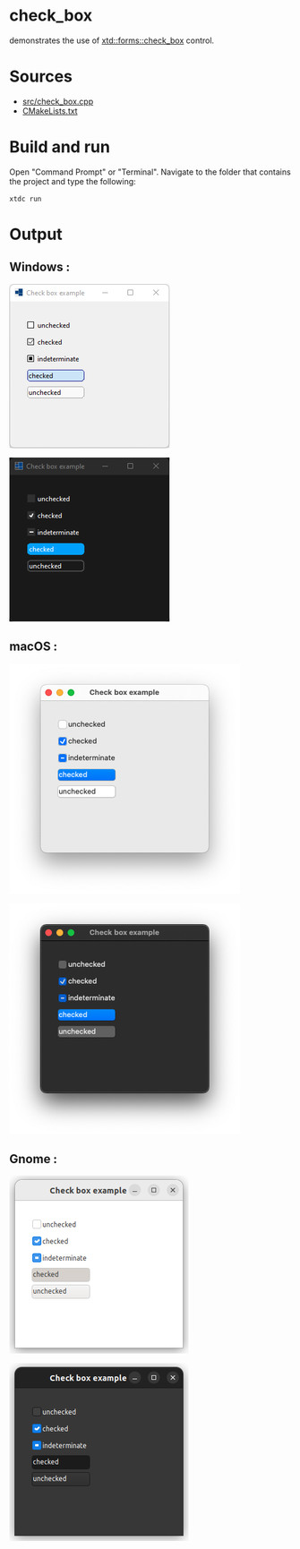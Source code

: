 # check_box

demonstrates the use of [xtd::forms::check_box](../../../../src/xtd.forms/include/xtd/forms/check_box.h) control.

# Sources

* [src/check_box.cpp](src/check_box.cpp)
* [CMakeLists.txt](CMakeLists.txt)

# Build and run

Open "Command Prompt" or "Terminal". Navigate to the folder that contains the project and type the following:

```shell
xtdc run
```

# Output

## Windows :

![Screenshot](../../../../docs/pictures/examples/check_box_w.png)

![Screenshot](../../../../docs/pictures/examples/check_box_wd.png)

## macOS :

![Screenshot](../../../../docs/pictures/examples/check_box_m.png)

![Screenshot](../../../../docs/pictures/examples/check_box_md.png)

## Gnome :

![Screenshot](../../../../docs/pictures/examples/check_box_g.png)

![Screenshot](../../../../docs/pictures/examples/check_box_gd.png)
